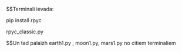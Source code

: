 $$Terminali ievada:

pip install rpyc

rpyc_classic.py

$$Un tad palaizh earth1.py , moon1.py, mars1.py no citiem terminaliem

